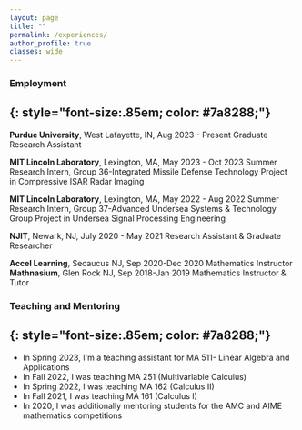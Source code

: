 ```yaml
---
layout: page
title: ""
permalink: /experiences/
author_profile: true
classes: wide
---
```


### Employment
{: style="font-size:.85em; color: #7a8288;"}
---

 **Purdue University**, West Lafayette, IN, Aug 2023 - Present
   Graduate Research Assistant
    
**MIT Lincoln Laboratory**, Lexington, MA,  May 2023 - Oct 2023
  Summer Research Intern, Group 36-Integrated Missile Defense Technology 
  Project in Compressive ISAR Radar Imaging
    
**MIT Lincoln Laboratory**, Lexington, MA,  May 2022 - Aug 2022
  Summer Research Intern, Group 37-Advanced Undersea Systems & Technology Group 
  Project in Undersea Signal Processing Engineering
    
**NJIT**, Newark, NJ, July 2020 - May 2021
  Research Assistant & Graduate Researcher
    
**Accel Learning**, Secaucus NJ, Sep 2020-Dec 2020
  Mathematics Instructor
**Mathnasium**, Glen Rock NJ, Sep 2018-Jan 2019
  Mathematics Instructor & Tutor


### Teaching and Mentoring
{: style="font-size:.85em; color: #7a8288;"}
---

* In Spring 2023, I'm a teaching assistant for MA 511- Linear Algebra and Applications
* In Fall 2022, I was teaching MA 251 (Multivariable Calculus)
* In Spring 2022, I was teaching MA 162 (Calculus II)
* In Fall 2021, I was teaching MA 161 (Calculus I)
* In 2020, I was additionally mentoring students for the AMC and AIME mathematics competitions




